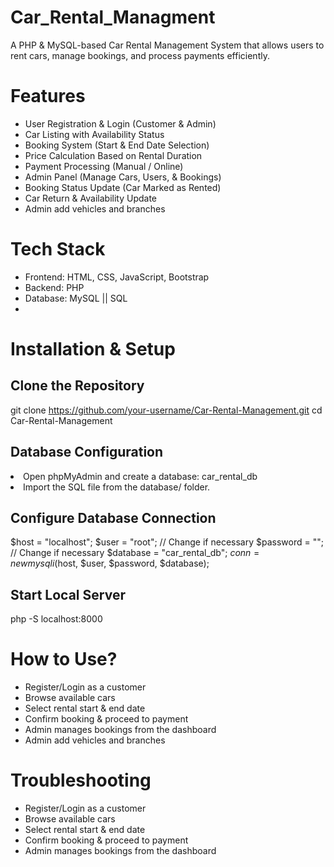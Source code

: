 # Car_Rental_Managment

<p>A PHP & MySQL-based Car Rental Management System that allows users to rent cars, manage bookings,  and process payments efficiently.</p>
<h1> Features</h1>
<ul>
 <li> User Registration & Login (Customer & Admin)</li>
<li> Car Listing with Availability Status</li>
  <li>Booking System (Start & End Date Selection)</li>
  <li> Price Calculation Based on Rental Duration</li>
<li> Payment Processing (Manual / Online)</li>
<li>Admin Panel (Manage Cars, Users, & Bookings)</li>
<li> Booking Status Update (Car Marked as Rented)</li>
<li> Car Return & Availability Update</li>
  <li>Admin add vehicles and branches</li>
</ul>

<h1> Tech Stack
</h1>
<ul>
 <li>Frontend: HTML, CSS, JavaScript, Bootstrap</li>
<li>Backend: PHP </li>
<li>Database: MySQL || SQL</li>
<li></li>
</ul>


<h1>Installation & Setup</h1>
<h2>Clone the Repository</h2>

git clone https://github.com/your-username/Car-Rental-Management.git
cd Car-Rental-Management

<h2>Database Configuration</h2>

<li>Open phpMyAdmin and create a database: car_rental_db</li>
<li>Import the SQL file from the database/ folder.</li>


<h2>Configure Database Connection
</h2>

$host = "localhost";
$user = "root"; // Change if necessary
$password = ""; // Change if necessary
$database = "car_rental_db";
$conn = new mysqli($host, $user, $password, $database);


<h2> Start Local Server</h2>

php -S localhost:8000

<h1>How to Use?</h1>
<ul>
 <li>Register/Login as a customer</li>
<li> Browse available cars</li>
<li> Select rental start & end date</li>
<li> Confirm booking & proceed to payment</li>
<li>Admin manages bookings from the dashboard</li>
<li>Admin add vehicles and branches</li>

</ul>


<h1>Troubleshooting</h1>
<ul>
 <li>Register/Login as a customer</li>
<li> Browse available cars</li>
<li> Select rental start & end date</li>
<li> Confirm booking & proceed to payment</li>
<li>Admin manages bookings from the dashboard</li>

</ul>
